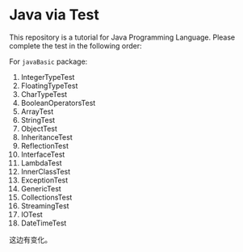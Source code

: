 # Java via Test

This repository is a tutorial for Java Programming Language. Please complete the test in the following order:

For `javaBasic` package:

1. IntegerTypeTest
1. FloatingTypeTest
1. CharTypeTest
1. BooleanOperatorsTest
1. ArrayTest
1. StringTest
1. ObjectTest
1. InheritanceTest
1. ReflectionTest
1. InterfaceTest
1. LambdaTest
1. InnerClassTest
1. ExceptionTest
1. GenericTest  
1. CollectionsTest 
1. StreamingTest
1. IOTest
1. DateTimeTest



这边有变化。
